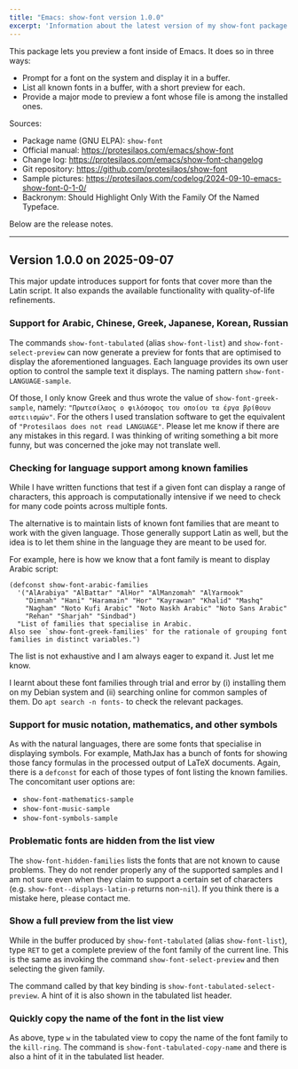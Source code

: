 ```yaml
---
title: "Emacs: show-font version 1.0.0"
excerpt: 'Information about the latest version of my show-font package for GNU Emacs.'
---
```


This package lets you preview a font inside of Emacs. It does so in
three ways:

- Prompt for a font on the system and display it in a buffer.
- List all known fonts in a buffer, with a short preview for each.
- Provide a major mode to preview a font whose file is among the
  installed ones.

Sources:

+ Package name (GNU ELPA): `show-font`
+ Official manual: <https://protesilaos.com/emacs/show-font>
+ Change log: <https://protesilaos.com/emacs/show-font-changelog>
+ Git repository: <https://github.com/protesilaos/show-font>
+ Sample pictures: <https://protesilaos.com/codelog/2024-09-10-emacs-show-font-0-1-0/>
+ Backronym: Should Highlight Only With the Family Of the Named Typeface.

Below are the release notes.

* * *


## Version 1.0.0 on 2025-09-07

This major update introduces support for fonts that cover more than
the Latin script. It also expands the available functionality with
quality-of-life refinements.


### Support for Arabic, Chinese, Greek, Japanese, Korean, Russian

The commands `show-font-tabulated` (alias `show-font-list`) and
`show-font-select-preview` can now generate a preview for fonts that
are optimised to display the aforementioned languages. Each language
provides its own user option to control the sample text it displays.
The naming pattern `show-font-LANGUAGE-sample`.

Of those, I only know Greek and thus wrote the value of
`show-font-greek-sample`, namely: `"Πρωτεσίλαος ο φιλόσοφος του οποίου
τα έργα βρίθουν αστειισμών"`. For the others I used translation
software to get the equivalent of `"Protesilaos does not read
LANGUAGE"`. Please let me know if there are any mistakes in this
regard. I was thinking of writing something a bit more funny, but was
concerned the joke may not translate well.


### Checking for language support among known families

While I have written functions that test if a given font can display a
range of characters, this approach is computationally intensive if we
need to check for many code points across multiple fonts.

The alternative is to maintain lists of known font families that are
meant to work with the given language. Those generally support Latin
as well, but the idea is to let them shine in the language they are
meant to be used for.

For example, here is how we know that a font family is meant to
display Arabic script:

```elisp
(defconst show-font-arabic-families
  '("AlArabiya" "AlBattar" "AlHor" "AlManzomah" "AlYarmook"
    "Dimnah" "Hani" "Haramain" "Hor" "Kayrawan" "Khalid" "Mashq"
    "Nagham" "Noto Kufi Arabic" "Noto Naskh Arabic" "Noto Sans Arabic"
    "Rehan" "Sharjah" "Sindbad")
  "List of families that specialise in Arabic.
Also see `show-font-greek-families' for the rationale of grouping font
families in distinct variables.")
```

The list is not exhaustive and I am always eager to expand it. Just
let me know.

I learnt about these font families through trial and error by (i)
installing them on my Debian system and (ii) searching online for
common samples of them. Do `apt search -n fonts-` to check the
relevant packages.


### Support for music notation, mathematics, and other symbols

As with the natural languages, there are some fonts that specialise in
displaying symbols. For example, MathJax has a bunch of fonts for
showing those fancy formulas in the processed output of LaTeX
documents. Again, there is a `defconst` for each of those types of
font listing the known families. The concomitant user options are:

-   `show-font-mathematics-sample`
-   `show-font-music-sample`
-   `show-font-symbols-sample`


### Problematic fonts are hidden from the list view

The `show-font-hidden-families` lists the fonts that are not known to
cause problems. They do not render properly any of the supported
samples and I am not sure even when they claim to support a certain
set of characters (e.g. `show-font--displays-latin-p` returns
non-`nil`). If you think there is a mistake here, please contact me.


### Show a full preview from the list view

While in the buffer produced by `show-font-tabulated` (alias
`show-font-list`), type `RET` to get a complete preview of the font
family of the current line. This is the same as invoking the command
`show-font-select-preview` and then selecting the given family.

The command called by that key binding is `show-font-tabulated-select-preview`.
A hint of it is also shown in the tabulated list header.


### Quickly copy the name of the font in the list view

As above, type `w` in the tabulated view to copy the name of the font
family to the `kill-ring`. The command is `show-font-tabulated-copy-name`
and there is also a hint of it in the tabulated list header.

